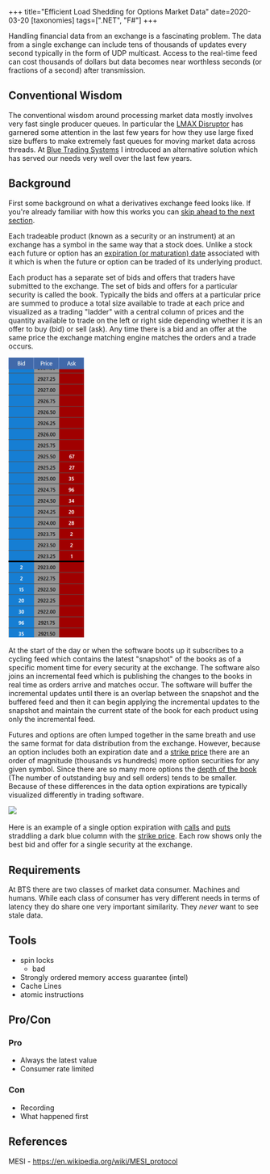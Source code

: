 +++
title="Efficient Load Shedding for Options Market Data"
date=2020-03-20
[taxonomies]
tags=[".NET", "F#"]
+++

Handling financial data from an exchange is a fascinating problem.  The data from a single exchange can include tens of thousands of updates every second typically in the form of UDP multicast.  Access to the real-time feed can cost thousands of dollars but data becomes near worthless seconds (or fractions of a second) after transmission.

<!-- more -->

## Conventional Wisdom

The conventional wisdom around processing market data mostly involves very fast single producer queues.  In particular the [LMAX Disruptor](https://lmax-exchange.github.io/disruptor/) has garnered some attention in the last few years for how they use large fixed size buffers to make extremely fast queues for moving market data across threads.  At [Blue Trading Systems](https://www.bluetradingsystems.com/) I introduced an alternative solution which has served our needs very well over the last few years.

## Background

First some background on what a derivatives exchange feed looks like. If you're already familiar with how this works you can [skip ahead to the next section](#requirements).

Each tradeable product (known as a security or an instrument) at an exchange has a symbol in the same way that a stock does. Unlike a stock each future or option has an [expiration (or maturation) date](https://www.investopedia.com/terms/m/maturitydate.asp) associated with it which is when the future or option can be traded of its underlying product. 

Each product has a separate set of bids and offers that traders have submitted to the exchange.  The set of bids and offers for a particular security is called the book.  Typically the bids and offers at a particular price are summed to produce a total size available to trade at each price and visualized as a trading "ladder" with a central column of prices and the quantity available to trade on the left or right side depending whether it is an offer to buy (bid) or sell (ask).  Any time there is a bid and an offer at the same price the exchange matching engine matches the orders and a trade occurs.

<img src="ladder.png" width="150" />

At the start of the day or when the software boots up it subscribes to a cycling feed which contains the latest "snapshot" of the books as of a specific moment time for every security at the exchange. The software also joins an incremental feed which is publishing the changes to the books in real time as orders arrive and matches occur.  The software will buffer the incremental updates until there is an overlap between the snapshot and the buffered feed and then it can begin applying the incremental updates to the snapshot and maintain the current state of the book for each product using only the incremental feed.

Futures and options are often lumped together in the same breath and use the same format for data distribution from the exchange. However, because an option includes both an expiration date and a [strike price](https://www.investopedia.com/terms/s/strikeprice.asp) there are an order of magnitude (thousands vs hundreds) more option securities for any given symbol.  Since there are so many more options the [depth of the book](https://www.investopedia.com/terms/d/depth-of-market.asp) (The number of outstanding buy and sell orders) tends to be smaller. Because of these differences in the data option expirations are typically visualized differently in trading software.

<image src="sheets.png" width="584" />

Here is an example of a single option expiration with [calls](https://www.investopedia.com/terms/c/calloption.asp) and [puts](https://www.investopedia.com/terms/p/put.asp) straddling a dark blue column with the [strike price](https://www.investopedia.com/terms/s/strikeprice.asp).  Each row shows only the best bid and offer for a single security at the exchange.


## Requirements

At BTS there are two classes of market data consumer. Machines and humans. While each class of consumer has very different needs in terms of latency they do share one very important similarity.  They *never* want to see stale data.


## Tools
* spin locks
    * bad
* Strongly ordered memory access guarantee (intel)
* Cache Lines
* atomic instructions

## Pro/Con

### Pro
* Always the latest value
* Consumer rate limited

### Con
* Recording
* What happened first

## References
MESI - https://en.wikipedia.org/wiki/MESI_protocol
